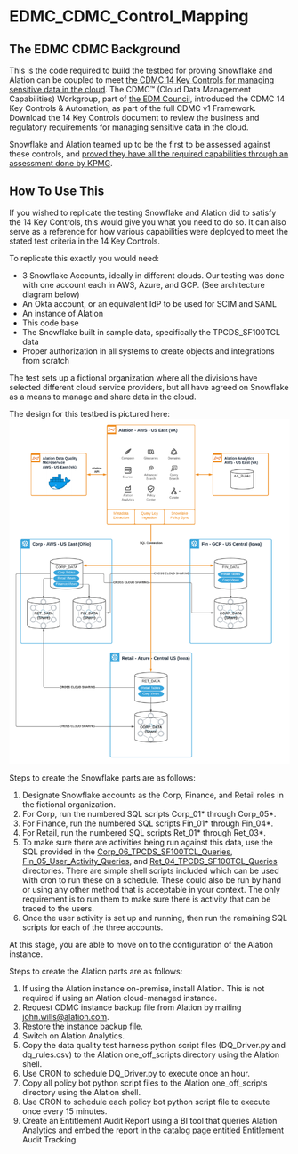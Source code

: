 # EDMC_CDMC_Control_Mapping

## The EDMC CDMC Background
This is the code required to build the testbed for proving Snowflake and Alation can be coupled to meet [the CDMC 14 Key Controls for managing sensitive data in the cloud](https://edmcouncil.org/page/cdmc-14-key-controls-and-automation). The CDMC™ (Cloud Data Management Capabilities) Workgroup, part of [the EDM Council](https://edmcouncil.org/page/aboutedmcouncilrevi), introduced the CDMC 14 Key Controls & Automation, as part of the full CDMC v1 Framework. Download the 14 Key Controls document to review the business and regulatory requirements for managing sensitive data in the cloud.

Snowflake and Alation teamed up to be the first to be assessed against these controls, and [proved they have all the required capabilities through an assessment done by KPMG](https://investors.snowflake.com/news/news-details/2021/Snowflake-Achieves-First-Cloud-Data-Management-Capabilities-CDMC-Assessment/default.aspx). 

## How To Use This
If you wished to replicate the testing Snowflake and Alation did to satisfy the 14 Key Controls, this would give you what you need to do so. It can also serve as a reference for how various capabilities were deployed to meet the stated test criteria in the 14 Key Controls. 

To replicate this exactly you would need:
* 3 Snowflake Accounts, ideally in different clouds. Our testing was done with one account each in AWS, Azure, and GCP. (See architecture diagram below)
* An Okta account, or an equivalent IdP to be used for SCIM and SAML
* An instance of Alation 
* This code base
* The Snowflake built in sample data, specifically the TPCDS_SF100TCL data
* Proper authorization in all systems to create objects and integrations from scratch

The test sets up a fictional organization where all the divisions have selected different cloud service providers, but all have agreed on Snowflake as a means to manage and share data in the cloud. 

The design for this testbed is pictured here:
![CDMC Arch with Alation & Snowflake](./CDMC_Arch_with_Alation_Snowflake.png "CDMC Arch with Alation & Snowflake")

Steps to create the Snowflake parts are as follows:
1. Designate Snowflake accounts as the Corp, Finance, and Retail roles in the fictional organization. 
2. For Corp, run the numbered SQL scripts Corp_01* through Corp_05*. 
3. For Finance, run the numbered SQL scripts Fin_01* through Fin_04*.
4. For Retail, run the numbered SQL scripts Ret_01* through Ret_03*.
5. To make sure there are activities being run against this data, use the SQL provided in the [Corp_06_TPCDS_SF100TCL_Queries](Corp_06_TPCDS_SF100TCL_Queries), [Fin_05_User_Activity_Queries](Fin_05_User_Activity_Queries), and [Ret_04_TPCDS_SF100TCL_Queries](Ret_04_TPCDS_SF100TCL_Queries) directories. There are simple shell scripts included which can be used with cron to run these on a schedule. These could also be run by hand or using any other method that is acceptable in your context. The only requirement is to run them to make sure there is activity that can be traced to the users. 
6. Once the user activity is set up and running, then run the remaining SQL scripts for each of the three accounts. 

At this stage, you are able to move on to the configuration of the Alation instance. 

Steps to create the Alation parts are as follows:
1. If using the Alation instance on-premise, install Alation.  This is not required if using an Alation cloud-managed instance.
2. Request CDMC instance backup file from Alation by mailing john.wills@alation.com.
3. Restore the instance backup file.
4. Switch on Alation Analytics.
5. Copy the data quality test harness python script files (DQ_Driver.py and dq_rules.csv) to the Alation one_off_scripts directory using the Alation shell.
6. Use CRON to schedule DQ_Driver.py to execute once an hour.
7. Copy all policy bot python script files to the Alation one_off_scripts directory using the Alation shell.
8. Use CRON to schedule each policy bot python script file to execute once every 15 minutes.
9. Create an Entitlement Audit Report using a BI tool that queries Alation Analytics and embed the report in the catalog page entitled Entitlement Audit Tracking.
 
